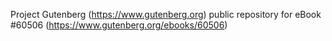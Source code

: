 Project Gutenberg (https://www.gutenberg.org) public repository for eBook #60506 (https://www.gutenberg.org/ebooks/60506)
